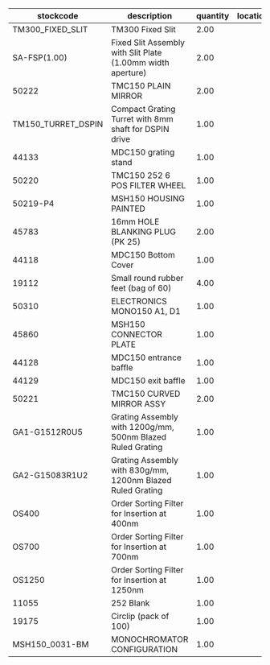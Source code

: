 |stockcode|description|quantity|location|
|---------|-----------|--------|--------|
|TM300_FIXED_SLIT|TM300 Fixed Slit|2.00||
|SA-FSP(1.00)|Fixed Slit Assembly with Slit Plate (1.00mm width aperture)|2.00||
|50222|TMC150 PLAIN MIRROR|2.00||
|TM150_TURRET_DSPIN|Compact Grating Turret with 8mm shaft for DSPIN drive|1.00||
|44133|MDC150 grating stand|1.00||
|50220|TMC150 252 6 POS FILTER WHEEL|1.00||
|50219-P4|MSH150 HOUSING PAINTED|1.00||
|45783|16mm HOLE BLANKING PLUG (PK 25)|2.00||
|44118|MDC150 Bottom Cover|1.00||
|19112|Small round rubber feet (bag of 60)|4.00||
|50310|ELECTRONICS MONO150 A1, D1|1.00||
|45860|MSH150 CONNECTOR PLATE|1.00||
|44128|MDC150 entrance baffle|1.00||
|44129|MDC150 exit baffle|1.00||
|50221|TMC150 CURVED MIRROR ASSY|2.00||
|GA1-G1512R0U5|Grating Assembly with 1200g/mm, 500nm Blazed Ruled Grating|1.00||
|GA2-G15083R1U2|Grating Assembly with 830g/mm, 1200nm Blazed Ruled Grating|1.00||
|OS400|Order Sorting Filter for Insertion at 400nm|1.00||
|OS700|Order Sorting Filter for Insertion at 700nm|1.00||
|OS1250|Order Sorting Filter for Insertion at 1250nm|1.00||
|11055|252 Blank|1.00||
|19175|Circlip (pack of 100)|1.00||
|MSH150_0031-BM|MONOCHROMATOR CONFIGURATION|1.00||
